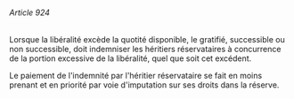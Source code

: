 ###### Article 924

Lorsque la libéralité excède la quotité disponible, le gratifié, successible ou non successible, doit indemniser les héritiers réservataires à concurrence de la portion excessive de la libéralité, quel que soit cet excédent.

Le paiement de l'indemnité par l'héritier réservataire se fait en moins prenant et en priorité par voie d'imputation sur ses droits dans la réserve.


